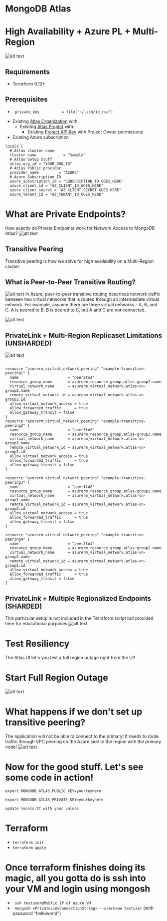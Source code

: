 # MongoDB Atlas
# High Availability + Azure PL + Multi-Region
![alt text](https://application-4-gql-predemo-lsfrk.mongodbstitch.com/pe-unsharded.png "Title")

## Requirements
- Terraform 0.12+

## Prerequisites
-
       private_key 			= file("~/.ssh/id_rsa")
- Existing [Atlas Organization](https://docs.atlas.mongodb.com/tutorial/create-atlas-account/#create-an-service-organization-and-project) with:
  - Existing [Atlas Project](https://docs.atlas.mongodb.com/tutorial/manage-projects/#create-a-project) with:
    - Existing [Project API Key](https://docs.atlas.mongodb.com/configure-api-access/#manage-programmatic-access-to-one-project) with Project Owner permissions
- Existing Azure subscription
```
locals {
  # Atlas cluster name
  cluster_name		      = "Sample"
  # Atlas Setup Stuff
  atlas_org_id = "YOUR_ORG_ID"
  # Atlas Public providor
  provider_name         = "AZURE"
  # Azure Subscription ID
  azure_subscription_id = "SUBSCRIPTION_ID_GOES_HERE"
  azure_client_id = "AZ_CLIENT_ID_GOES_HERE"
  azure_client_secret = "AZ_CLIENT_SECRET_GOES_HERE"
  azure_tenant_id = "AZ_TENANT_ID_GOES_HERE"
```

# What are Private Endpoints?
How exactly do Private Endpoints work for Network Access to MongoDB Atlas?
![alt text](https://application-4-gql-predemo-lsfrk.mongodbstitch.com/1.png "Title")

## Transitive Peering
Transitive peering is how we solve for high availability on a Multi-Region cluster.

## What is Peer-to-Peer Transitive Routing?
![alt text](https://learn.microsoft.com/en-us/azure/virtual-network/media/virtual-networks-peering-overview/local-or-remote-gateway-in-peered-virual-network.png "Title")
In Azure, peer-to-peer transitive routing describes network traffic between two virtual networks that is routed through an intermediate virtual network. For example, assume there are three virtual networks - A, B, and C. A is peered to B, B is peered to C, but A and C are not connected.

![alt text](https://application-4-gql-predemo-lsfrk.mongodbstitch.com/2.png "Title")

## PrivateLink + Multi-Region Replicaset Limitations (UNSHARDED)
![alt text](https://application-4-gql-predemo-lsfrk.mongodbstitch.com/3.png "Title")

```

resource "azurerm_virtual_network_peering" "example-transitive-peering1" {
  name                      = "peer2to3"
  resource_group_name       = azurerm_resource_group.atlas-group2.name
  virtual_network_name      = azurerm_virtual_network.atlas-vn-group2.name
  remote_virtual_network_id = azurerm_virtual_network.atlas-vn-group3.id
  allow_virtual_network_access = true
  allow_forwarded_traffic      = true
  allow_gateway_transit = false
}
resource "azurerm_virtual_network_peering" "example-transitive-peering2" {
  name                      = "peer3to2"
  resource_group_name       = azurerm_resource_group.atlas-group3.name
  virtual_network_name      = azurerm_virtual_network.atlas-vn-group3.name
  remote_virtual_network_id = azurerm_virtual_network.atlas-vn-group2.id
  allow_virtual_network_access = true
  allow_forwarded_traffic      = true
  allow_gateway_transit = false
}

resource "azurerm_virtual_network_peering" "example-transitive-peering3" {
  name                      = "peer1to2"
  resource_group_name       = azurerm_resource_group.atlas-group1.name
  virtual_network_name      = azurerm_virtual_network.atlas-vn-group1.name
  remote_virtual_network_id = azurerm_virtual_network.atlas-vn-group2.id
  allow_virtual_network_access = true
  allow_forwarded_traffic      = true
  allow_gateway_transit = false
}

resource "azurerm_virtual_network_peering" "example-transitive-peering4" {
  name                      = "peer2to1"
  resource_group_name       = azurerm_resource_group.atlas-group2.name
  virtual_network_name      = azurerm_virtual_network.atlas-vn-group2.name
  remote_virtual_network_id = azurerm_virtual_network.atlas-vn-group1.id
  allow_virtual_network_access = true
  allow_forwarded_traffic      = true
  allow_gateway_transit = false
}
```



## PrivateLink + Multiple Regionalized Endpoints (SHARDED)
This particular setup is not included in the Terraform script but provided here for educational purposes
![alt text](https://application-4-gql-predemo-lsfrk.mongodbstitch.com/4.png "Title")



# Test Resiliency
The Atlas UI let's you test a full region outage right from the UI!
# Start Full Region Outage
![alt text](https://application-4-gql-predemo-lsfrk.mongodbstitch.com/outage.png "Title")

# What happens if we don't set up transitive peering?
The application will not be able to connect to the primary! It needs to route traffic through VPC peering on the Azure side to the region with the primary node!
![alt text](https://application-4-gql-predemo-lsfrk.mongodbstitch.com/outage2.png "Title")

# Now for the good stuff. Let's see some code in action!

` export MONGODB_ATLAS_PUBLIC_KEY=yourkeyhere `

` export MONGODB_ATLAS_PRIVATE_KEY=yourkeyhere `

` update locals.tf with your values `

# Terraform
- ` terraform init `
- `terraform apply `

# Once terraform finishes doing its magic, all you gotta do is ssh into your VM and login using mongosh
- ` ssh testuser@Public IP of azure VM`
- ` mongosh <PrivateLinkConnectionString> --username testuser` (with password "helloworld")
